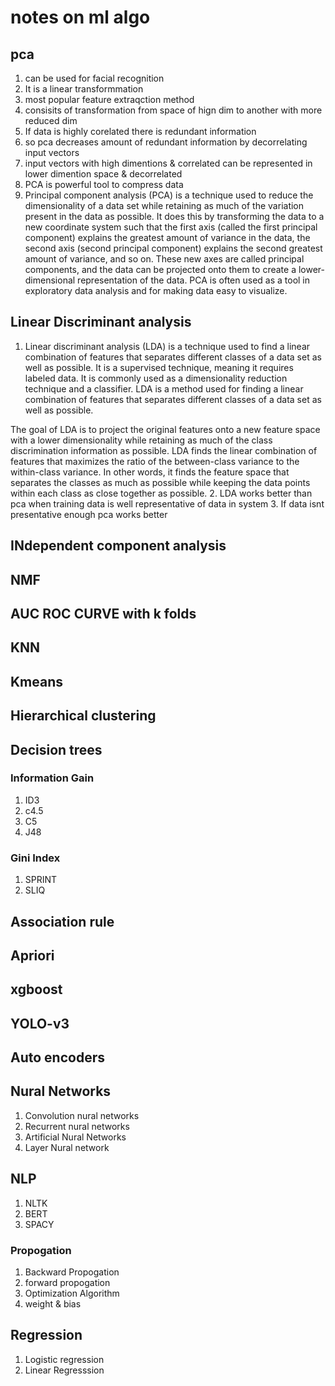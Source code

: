 # notes on ml algo

## pca

1. can be used for facial recognition
2. It is a linear transformmation
3. most popular feature extraqction method
4. consisits of transformation from space of hign dim to another with more reduced dim
5. If data is highly corelated there is redundant information
6. so pca decreases amount of redundant information by decorrelating input vectors
7. input vectors with high dimentions & correlated can be represented in lower dimention space & decorrelated
8. PCA is powerful tool to compress data
9. Principal component analysis (PCA) is a technique used to reduce the dimensionality of a data set while retaining as much of the variation present in the data as possible. It does this by transforming the data to a new coordinate system such that the first axis (called the first principal component) explains the greatest amount of variance in the data, the second axis (second principal component) explains the second greatest amount of variance, and so on. These new axes are called principal components, and the data can be projected onto them to create a lower-dimensional representation of the data. PCA is often used as a tool in exploratory data analysis and for making data easy to visualize.

## Linear Discriminant analysis

1. Linear discriminant analysis (LDA) is a technique used to find a linear combination of features that separates different classes of a data set as well as possible. It is a supervised technique, meaning it requires labeled data. It is commonly used as a dimensionality reduction technique and a classifier. LDA is a method used for finding a linear combination of features that separates different classes of a data set as well as possible.

The goal of LDA is to project the original features onto a new feature space with a lower dimensionality while retaining as much of the class discrimination information as possible. LDA finds the linear combination of features that maximizes the ratio of the between-class variance to the within-class variance. In other words, it finds the feature space that separates the classes as much as possible while keeping the data points within each class as close together as possible.
2. LDA works better than pca when training data is well representative of data in system
3. If data isnt presentative enough pca works better

## INdependent component analysis

## NMF

## AUC ROC CURVE with k folds

## KNN

## Kmeans

## Hierarchical clustering

## Decision trees

### Information Gain

1. ID3
2. c4.5
3. C5
4. J48

### Gini Index

1. SPRINT
2. SLIQ

## Association rule

## Apriori

## xgboost

## YOLO-v3

## Auto encoders

## Nural Networks

1. Convolution nural networks
2. Recurrent nural networks
3. Artificial Nural Networks
4. Layer Nural network

## NLP

1. NLTK
2. BERT
3. SPACY

### Propogation

1. Backward Propogation
2. forward propogation
3. Optimization Algorithm
4. weight & bias

## Regression

1. Logistic regression
2. Linear Regresssion
